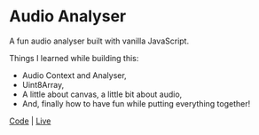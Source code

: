 # Audio Analyser

A fun audio analyser built with vanilla JavaScript.

Things I learned while building this:

- Audio Context and Analyser,
- Uint8Array,
- A little about canvas, a little bit about audio,
- And, finally how to have fun while putting everything together!

[Code](https://github.com/abhay-vats/js-audio-analyser) | [Live](https://js-audio-analyser.vercel.app)
